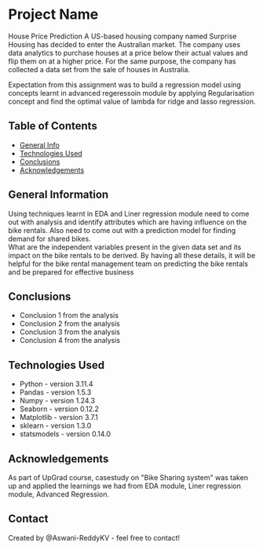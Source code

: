 # Project Name
House Price Prediction
A US-based housing company named Surprise Housing has decided to enter the Australian market. The company uses data analytics to purchase houses at a price below their actual values and flip them on at a higher price. For the same purpose, the company has collected a data set from the sale of houses in Australia.

Expectation from this assignment was to build a regression model using concepts learnt in advanced regeressoin module by applying Regularisation concept and find the optimal value of lambda for ridge and lasso regression.

## Table of Contents
* [General Info](#general-information)
* [Technologies Used](#technologies-used)
* [Conclusions](#conclusions)
* [Acknowledgements](#acknowledgements)

<!-- You can include any other section that is pertinent to your problem -->

## General Information
Using techniques learnt in EDA and Liner regression module need to come out with analysis and identify attributes which are having influence on the bike rentals.
Also need to come out with a prediction model for finding demand for shared bikes.</br>
What are the independent variables present in the given data set and its impact on the bike rentals to be derived.
By having all these details, it will be helpful for the bike rental management team on predicting the bike rentals and be prepared for effective business

## Conclusions
- Conclusion 1 from the analysis
- Conclusion 2 from the analysis
- Conclusion 3 from the analysis
- Conclusion 4 from the analysis

<!-- You don't have to answer all the questions - just the ones relevant to your project. -->


## Technologies Used
- Python - version 3.11.4
- Pandas - version 1.5.3
- Numpy - version 1.24.3
- Seaborn - version 0.12.2
- Matplotlib - version 3.7.1
- sklearn - version 1.3.0
- statsmodels - version 0.14.0


## Acknowledgements
As part of UpGrad course, casestudy on "Bike Sharing system" was taken up and applied the learnings we had from EDA module, Liner regression module, Advanced Regression.


## Contact
Created by @Aswani-ReddyKV - feel free to contact!

